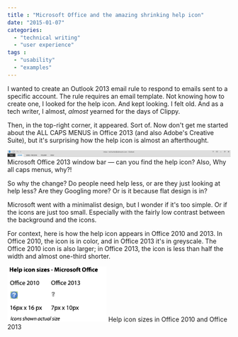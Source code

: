 ```yaml
---
title : "Microsoft Office and the amazing shrinking help icon"
date: "2015-01-07"
categories:
  - "technical writing"
  - "user experience"
tags :
  - "usability"
  - "examples"
---
```


I wanted to create an Outlook 2013 email rule to respond to emails sent to a specific account. The rule requires an email template. Not knowing how to create one, I looked for the help icon. And kept looking. I felt old. And as a tech writer, I almost, _almost_ yearned for the days of Clippy.

Then, in the top-right corner, it appeared. Sort of. Now don't get me started about the ALL CAPS MENUS in Office 2013 (and also Adobe's Creative Suite), but it's surprising how the help icon is almost an afterthought.

![Microsoft Office 2013 window bar - can you see the help icon?](/assets/images/outlook_help_icon_location-1600x48.png) Microsoft Office 2013 window bar &mdash; can you find the help icon? Also, Why all caps menus, why?!

So why the change? Do people need help less, or are they just looking at help less? Are they Googling more? Or is it because flat design is in?

Microsoft went with a minimalist design, but I wonder if it's too simple. Or if the icons are just too small. Especially with the fairly low contrast between the background and the icons.

For context, here is how the help icon appears in Office 2010 and 2013. In Office 2010, the icon is in color, and in Office 2013 it's in greyscale. The Office 2010 icon is also larger; in Office 2013, the icon is less than half the width and almost one-third shorter.

![Help icon sizes in Office 2010 and Office 2013](/assets/images/microsoft-office-help-icon-sizes-office-2010-vs-office-20131.png) Help icon sizes in Office 2010 and Office 2013

